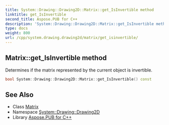 ```yaml
---
title: System::Drawing::Drawing2D::Matrix::get_IsInvertible method
linktitle: get_IsInvertible
second_title: Aspose.PUB for C++
description: 'System::Drawing::Drawing2D::Matrix::get_IsInvertible method. Determines if the matrix represented by the current object is invertible in C++.'
type: docs
weight: 800
url: /cpp/system.drawing.drawing2d/matrix/get_isinvertible/
---
```

## Matrix::get_IsInvertible method


Determines if the matrix represented by the current object is invertible.

```cpp
bool System::Drawing::Drawing2D::Matrix::get_IsInvertible() const
```

## See Also

* Class [Matrix](../)
* Namespace [System::Drawing::Drawing2D](../../)
* Library [Aspose.PUB for C++](../../../)
